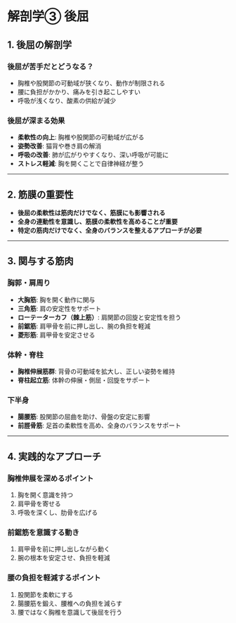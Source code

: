 # 解剖学③ 後屈

## 1. 後屈の解剖学

### 後屈が苦手だとどうなる？
- 胸椎や股関節の可動域が狭くなり、動作が制限される
- 腰に負担がかかり、痛みを引き起こしやすい
- 呼吸が浅くなり、酸素の供給が減少

### 後屈が深まる効果
- **柔軟性の向上**: 胸椎や股関節の可動域が広がる
- **姿勢改善**: 猫背や巻き肩の解消
- **呼吸の改善**: 肺が広がりやすくなり、深い呼吸が可能に
- **ストレス軽減**: 胸を開くことで自律神経が整う

---

## 2. 筋膜の重要性
- **後屈の柔軟性は筋肉だけでなく、筋膜にも影響される**
- **全身の連動性を意識し、筋膜の柔軟性を高めることが重要**
- **特定の筋肉だけでなく、全身のバランスを整えるアプローチが必要**

---

## 3. 関与する筋肉

### 胸郭・肩周り
- **大胸筋**: 胸を開く動作に関与
- **三角筋**: 肩の安定性をサポート
- **ローテーターカフ（棘上筋）**: 肩関節の回旋と安定性を担う
- **前鋸筋**: 肩甲骨を前に押し出し、腕の負担を軽減
- **菱形筋**: 肩甲骨を安定させる

### 体幹・脊柱
- **胸椎伸展筋群**: 背骨の可動域を拡大し、正しい姿勢を維持
- **脊柱起立筋**: 体幹の伸展・側屈・回旋をサポート

### 下半身
- **腸腰筋**: 股関節の屈曲を助け、骨盤の安定に影響
- **前脛骨筋**: 足首の柔軟性を高め、全身のバランスをサポート

---

## 4. 実践的なアプローチ

### 胸椎伸展を深めるポイント
1. 胸を開く意識を持つ
2. 肩甲骨を寄せる
3. 呼吸を深くし、肋骨を広げる

### 前鋸筋を意識する動き
1. 肩甲骨を前に押し出しながら動く
2. 腕の根本を安定させ、負担を軽減

### 腰の負担を軽減するポイント
1. 股関節を柔軟にする
2. 腸腰筋を鍛え、腰椎への負担を減らす
3. 腰ではなく胸椎を意識して後屈を行う